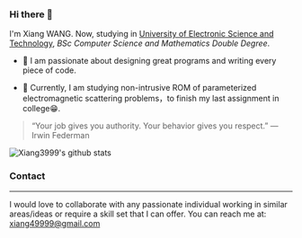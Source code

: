 ### Hi there 👋

<!--
**Xiang3999/xiang3999** is a ✨ _special_ ✨ repository because its `README.md` (this file) appears on your GitHub profile.

Here are some ideas to get you started:

- 🔭 I’m currently working on ...
- 🌱 I’m currently learning ...
- 👯 I’m looking to collaborate on ...
- 🤔 I’m looking for help with ...
- 💬 Ask me about ...
- 📫 How to reach me: ...
- 😄 Pronouns: ...
- ⚡ Fun fact: ...
-->
I'm Xiang WANG. Now, studying in [University of Electronic Science and Technology](https://www.uestc.edu.cn), _BSc Computer Science and Mathematics Double Degree_.

- 🔭 I am passionate about designing great programs and writing every piece of code.

- 🌱 Currently, I am studying non-intrusive ROM of parameterized electromagnetic scattering problems，to finish my last assignment in college😁.

> “Your job gives you authority. Your behavior gives you respect.”      — Irwin Federman

![Xiang3999's github stats](https://github-readme-stats.vercel.app/api?username=xiang3999&count_private=true) 


### Contact
----------------------
I would love to collaborate with any passionate individual working in similar areas/ideas or require a skill set that I can offer. You can reach me at: xiang49999@gmail.com
